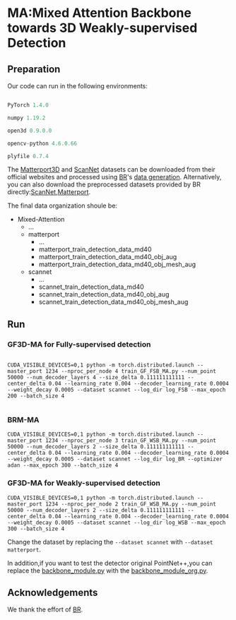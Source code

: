 # MA:Mixed Attention Backbone towards 3D Weakly-supervised Detection  

## Preparation

Our code can run in the following environments:

``` Python 3.6.13

PyTorch 1.4.0

numpy 1.19.2

open3d 0.9.0.0

opencv-python 4.6.0.66

plyfile 0.7.4

```

The [Matterport3D](https://niessner.github.io/Matterport/) and [ScanNet](http://www.scan-net.org/) datasets can be downloaded from their official websites and processed using [BR](https://github.com/xuxw98/BackToReality)'s [data generation](https://github.com/xuxw98/BackToReality/tree/main/data_generation). Alternatively, you can also download the preprocessed datasets provided by BR directly:[ScanNet](https://drive.google.com/drive/folders/1hKjYXdHIpk8a1IPG_k4WmFacSPlfTYwZ),[Matterport](https://drive.google.com/drive/folders/166w4w9xa8c7WITDAGswEsDQ8cJxBJomn).

The final data organization shoule be:
* Mixed-Attention
    * ...
    * matterport
        * ...
        * matterport_train_detection_data_md40
        * matterport_train_detection_data_md40_obj_aug
        * matterport_train_detection_data_md40_obj_mesh_aug
    * scannet
        * ...
        * scannet_train_detection_data_md40
        * scannet_train_detection_data_md40_obj_aug
        * scannet_train_detection_data_md40_obj_mesh_aug


## Run

### GF3D-MA for Fully-supervised detection

```

CUDA_VISIBLE_DEVICES=0,1 python -m torch.distributed.launch --master_port 1234 --nproc_per_node 4 train_GF_FSB_MA.py --num_point 50000 --num_decoder_layers 4 --size_delta 0.111111111111 --center_delta 0.04 --learning_rate 0.004 --decoder_learning_rate 0.0004 --weight_decay 0.0005 --dataset scannet --log_dir log_FSB --max_epoch 200 --batch_size 4


```

### BRM-MA

```
CUDA_VISIBLE_DEVICES=0,1 python -m torch.distributed.launch --master_port 1234 --nproc_per_node 3 train_GF_WSB_MA.py --num_point 50000 --num_decoder_layers 2 --size_delta 0.111111111111 --center_delta 0.04 --learning_rate 0.004 --decoder_learning_rate 0.0004 --weight_decay 0.0005 --dataset scannet --log_dir log_BR --optimizer adan --max_epoch 300 --batch_size 4

```

### GF3D-MA for Weakly-supervised detection

```
CUDA_VISIBLE_DEVICES=0,1 python -m torch.distributed.launch --master_port 1234 --nproc_per_node 2 train_GF_WSB_MA.py --num_point 50000 --num_decoder_layers 2 --size_delta 0.111111111111 --center_delta 0.04 --learning_rate 0.004 --decoder_learning_rate 0.0004 --weight_decay 0.0005 --dataset scannet --log_dir log_WSB --max_epoch 300 --batch_size 4

```

Change the dataset by replacing the `--dataset scannet` with `--dataset matterport`.

In addition,if you want to test the detector 
original PointNet++,you can replace the [backbone_module.py](https://github.com/hzx-9894/Mixed-Attention/blob/main/models/backbone_module.py) with the  [backbone_module_org.py](https://github.com/hzx-9894/Mixed-Attention/blob/main/models/backbone_module_org.py).

## Acknowledgements

We thank the effort of [BR](https://github.com/xuxw98/BackToReality).
